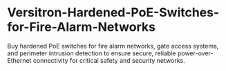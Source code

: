 # Versitron-Hardened-PoE-Switches-for-Fire-Alarm-Networks
Buy hardened PoE switches for fire alarm networks, gate access systems, and perimeter intrusion detection to ensure secure, reliable power-over-Ethernet connectivity for critical safety and security networks.
